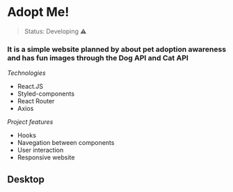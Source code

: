 <h1>Adopt Me!</h1>

> Status: Developing ⚠️

### It is a simple website planned by about pet adoption awareness and has fun images through the Dog API and Cat API

_Technologies_
+ React.JS
+ Styled-components
+ React Router
+ Axios

_Project features_
+ Hooks
+ Navegation between components
+ User interaction
+ Responsive website

## Desktop
